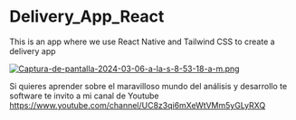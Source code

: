 # Delivery_App_React
This is an app where we use React Native and Tailwind CSS to create a delivery app


[![Captura-de-pantalla-2024-03-06-a-la-s-8-53-18-a-m.png](https://i.postimg.cc/ncsb75K2/Captura-de-pantalla-2024-03-06-a-la-s-8-53-18-a-m.png)](https://postimg.cc/PPkRnSRv)


Si quieres aprender sobre el maravilloso mundo del análisis y desarrollo te software te invito a mi canal de Youtube https://www.youtube.com/channel/UC8z3qi6mXeWtVMm5yGLyRXQ
